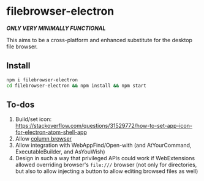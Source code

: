 # filebrowser-electron

***ONLY VERY MINIMALLY FUNCTIONAL***

This aims to be a cross-platform and enhanced substitute for the
desktop file browser.

## Install

```bash
npm i filebrowser-electron  
cd filebrowser-electron && npm install && npm start
```

## To-dos

1. Build/set icon:  
    <https://stackoverflow.com/questions/31529772/how-to-set-app-icon-for-electron-atom-shell-app>
1. Allow [column browser](https://github.com/brettz9/miller-columns)
1. Allow integration with WebAppFind/Open-with (and AtYourCommand,
    ExecutableBuilder, and AsYouWish)
1. Design in such a way that privileged APIs could work if WebExtensions
    allowed overriding browser's `file:///` browser (not only for
    directories, but also to allow injecting a button to allow editing
    browsed files as well)
